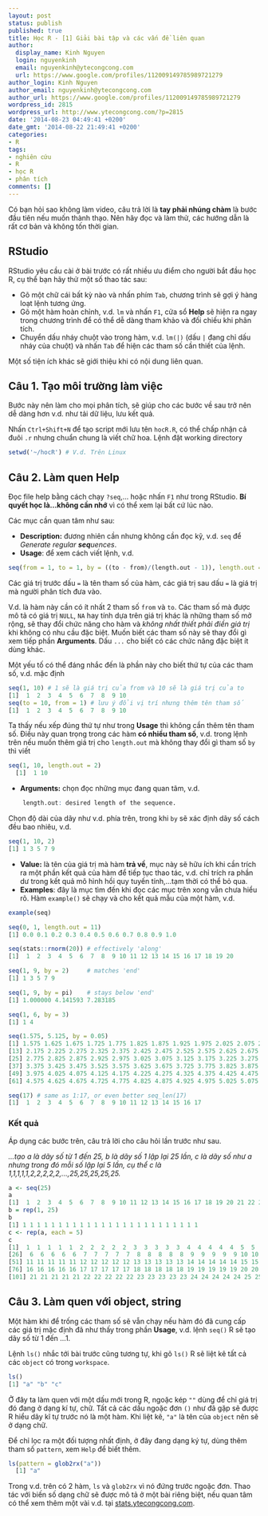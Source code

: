 ```yaml
---
layout: post
status: publish
published: true
title: Học R - [1] Giải bài tập và các vấn đề liên quan
author:
  display_name: Kinh Nguyen
  login: nguyenkinh
  email: nguyenkinh@ytecongcong.com
  url: https://www.google.com/profiles/112009149785989721279
author_login: Kinh Nguyen
author_email: nguyenkinh@ytecongcong.com
author_url: https://www.google.com/profiles/112009149785989721279
wordpress_id: 2815
wordpress_url: http://www.ytecongcong.com/?p=2815
date: '2014-08-23 04:49:41 +0200'
date_gmt: '2014-08-22 21:49:41 +0200'
categories:
- R
tags:
- nghiên cứu
- R
- học R
- phân tích
comments: []
---
```


Có bạn hỏi sao không làm video, câu trả lời là **tay phải nhúng chàm** là bước đầu tiên nếu muốn thành thạo. Nên hãy đọc và làm thử, các hướng dẫn là rất cơ bản và không tốn thời gian.

## RStudio

RStudio yêu cầu cài ở bài trước có rất nhiều ưu điểm cho người bắt đầu học R, cụ thể bạn hãy thử một số thao tác sau:

*   Gõ một chữ cái bất kỳ nào và nhấn phím `Tab`, chương trình sẽ gợi ý hàng loạt lệnh tương ứng.
*   Gõ một hàm hoàn chỉnh, v.d. `lm` và nhấn `F1`, cửa sổ **Help** sẽ hiện ra ngay trong chương trình để có thể dễ dàng tham khảo và đối chiếu khi phân tích.
*   Chuyển dấu nháy chuột vào trong hàm, v.d. `lm(|)` (dấu `|` đang chỉ dấu nháy của chuột) và nhấn `Tab` để hiện các tham số cần thiết của lệnh.

Một số tiện ích khác sẽ giới thiệu khi có nội dung liên quan.

## Câu 1\. Tạo môi trường làm việc

Bước này nên làm cho mọi phân tích, sẽ giúp cho các bước về sau trở nên dễ dàng hơn v.d. như tải dữ liệu, lưu kết quả.

Nhấn `Ctrl+Shift+N` để tạo script mới lưu tên `hocR.R`, có thể chấp nhận cả đuôi `.r` nhưng chuẩn chung là viết chữ hoa. Lệnh đặt working directory

``` r
setwd('~/hocR') # V.d. Trên Linux
```

## Câu 2\. Làm quen Help

Đọc file help bằng cách chạy `?seq`,... hoặc nhấn `F1` như trong RStudio. **Bí quyết học là...không cần nhớ** vì có thể xem lại bất cứ lúc nào.

Các mục cần quan tâm như sau:

*   **Description:** đương nhiên cần nhưng không cần đọc kỹ, v.d. `seq` để _Generate regular **seq**uences_.
*   **Usage**: để xem cách viết lệnh, v.d.

``` r
seq(from = 1, to = 1, by = ((to - from)/(length.out - 1)), length.out = NULL, along.with = NULL, ...)
```

Các giá trị trước dấu `=` là tên tham số của hàm, các giá trị sau dấu `=` là giá trị mà người phân tích đưa vào.

V.d. là hàm này cần có ít nhất 2 tham số `from` và `to`. Các tham số mà được mô tả có giá trị `NULL`, `NA` hay tính dựa trên giá trị khác là những tham số mở rộng, sẽ thay đổi chức năng cho hàm và _không nhất thiết phải điền giá trị_ khi không có nhu cầu đặc biệt. Muốn biết các tham số này sẽ thay đổi gì xem tiếp phần **Arguments**. Dấu `...` cho biết có các chức năng đặc biệt ít dùng khác.

Một yếu tố có thể đáng nhắc đến là phần này cho biết thứ tự của các tham số, v.d. mặc định

``` r
seq(1, 10) # 1 sẽ là giá trị của from và 10 sẽ là giá trị của to
[1]  1  2  3  4  5  6  7  8  9 10
seq(to = 10, from = 1) # lưu ý đổi vị trí nhưng thêm tên tham số
[1]  1  2  3  4  5  6  7  8  9 10
```

Ta thấy nếu xếp đúng thứ tự như trong **Usage** thì không cần thêm tên tham số. Điều này quan trọng trong các hàm **có nhiều tham số**, v.d. trong lệnh trên nếu muốn thêm giá trị cho `length.out` mà không thay đổi gì tham số `by` thì viết

``` r
seq(1, 10, length.out = 2)
  [1]  1 10
```

*   **Arguments:** chọn đọc những mục đang quan tâm, v.d.

``` r
    length.out: desired length of the sequence.
```

Chọn độ dài của dãy như v.d. phía trên, trong khi `by` sẽ xác định dãy số cách đều bao nhiêu, v.d.

``` r
seq(1, 10, 2)
[1] 1 3 5 7 9
```

*   **Value:** là tên của giá trị mà hàm **trả về**, mục này sẽ hữu ích khi cần trích ra một phần kết quả của hàm để tiếp tục thao tác, v.d. chỉ trích ra phần dư trong kết quả mô hình hồi quy tuyến tính,...tạm thời có thể bỏ qua.
*   **Examples**: đây là mục tìm đến khi đọc các mục trên xong vẫn chưa hiểu rõ. Hàm `example()` sẽ chạy và cho kết quả mẫu của một hàm, v.d.

``` r
example(seq)

seq(0, 1, length.out = 11)
[1] 0.0 0.1 0.2 0.3 0.4 0.5 0.6 0.7 0.8 0.9 1.0

seq(stats::rnorm(20)) # effectively 'along'
[1]  1  2  3  4  5  6  7  8  9 10 11 12 13 14 15 16 17 18 19 20

seq(1, 9, by = 2)     # matches 'end'
[1] 1 3 5 7 9

seq(1, 9, by = pi)    # stays below 'end'
[1] 1.000000 4.141593 7.283185

seq(1, 6, by = 3)
[1] 1 4

seq(1.575, 5.125, by = 0.05)
[1] 1.575 1.625 1.675 1.725 1.775 1.825 1.875 1.925 1.975 2.025 2.075 2.125
[13] 2.175 2.225 2.275 2.325 2.375 2.425 2.475 2.525 2.575 2.625 2.675 2.725
[25] 2.775 2.825 2.875 2.925 2.975 3.025 3.075 3.125 3.175 3.225 3.275 3.325
[37] 3.375 3.425 3.475 3.525 3.575 3.625 3.675 3.725 3.775 3.825 3.875 3.925
[49] 3.975 4.025 4.075 4.125 4.175 4.225 4.275 4.325 4.375 4.425 4.475 4.525
[61] 4.575 4.625 4.675 4.725 4.775 4.825 4.875 4.925 4.975 5.025 5.075 5.125

seq(17) # same as 1:17, or even better seq_len(17)
[1]  1  2  3  4  5  6  7  8  9 10 11 12 13 14 15 16 17
```

### Kết quả

Áp dụng các bước trên, câu trả lời cho câu hỏi lần trước như sau.

_...tạo a là dãy số từ 1 đến 25, b là dãy số 1 lập lại 25 lần, c là dãy số như a nhưng trong đó mỗi số lập lại 5 lần, cụ thể c là 1,1,1,1,1,2,2,2,2,2,…,25,25,25,25,25._

``` r
a <- seq(25)
a
[1]  1  2  3  4  5  6  7  8  9 10 11 12 13 14 15 16 17 18 19 20 21 22 23 24 25
b = rep(1, 25)
b
[1] 1 1 1 1 1 1 1 1 1 1 1 1 1 1 1 1 1 1 1 1 1 1 1 1 1
c <- rep(a, each = 5)
c
[1]  1  1  1  1  1  2  2  2  2  2  3  3  3  3  3  4  4  4  4  4  5  5  5  5  5
[26]  6  6  6  6  6  7  7  7  7  7  8  8  8  8  8  9  9  9  9  9 10 10 10 10 10
[51] 11 11 11 11 11 12 12 12 12 12 13 13 13 13 13 14 14 14 14 14 15 15 15 15 15
[76] 16 16 16 16 16 17 17 17 17 17 18 18 18 18 18 19 19 19 19 19 20 20 20 20 20
[101] 21 21 21 21 21 22 22 22 22 22 23 23 23 23 23 24 24 24 24 24 25 25 25 25 25
```

## Câu 3\. Làm quen với object, string

Một hàm khi để trống các tham số sẽ vẫn chạy nếu hàm đó đã cung cấp các giá trị mặc định đã như thấy trong phần **Usage**, v.d. lệnh `seq()` R sẽ tạo dãy số từ 1 đến ...1.

Lệnh `ls()` nhắc tới bài trước cũng tương tự, khi gõ `ls()` R sẽ liệt kê tất cả các `object` có trong `workspace`.

``` r
ls()
[1] "a" "b" "c"
```

Ở đây ta làm quen với một dấu mới trong R, ngoặc kép `""` dùng để chỉ giá trị đó đang ở dạng kí tự, chữ. Tất cả các dấu ngoặc đơn `()` như đã gặp sẽ được R hiểu dãy kĩ tự trước nó là một hàm. Khi liệt kê, `"a"` là tên của `object` nên sẽ ở dạng chữ.

Để chỉ lọc ra một đối tượng nhất định, ở đây đang dạng ký tự, dùng thêm tham số `pattern`, xem `Help` để biết thêm.

``` r
ls(pattern = glob2rx("a"))
  [1] "a"
```

Trong v.d. trên có 2 hàm, `ls` và `glob2rx` vì nó đứng trước ngoặc đơn. Thao tác với biến số dạng chữ sẽ được mô tả ở một bài riêng biệt, nếu quan tâm có thể xem thêm một vài v.d. tại [stats.ytecongcong.com](http://stats.ytecongcong.com/228/l%E1%BB%8Dc-x%E1%BA%BFp-nhom-bi%E1%BA%BFn-s%E1%BB%91-d%E1%BA%A1ng-text-v%E1%BB%9Bi-r?show=229#a229).

